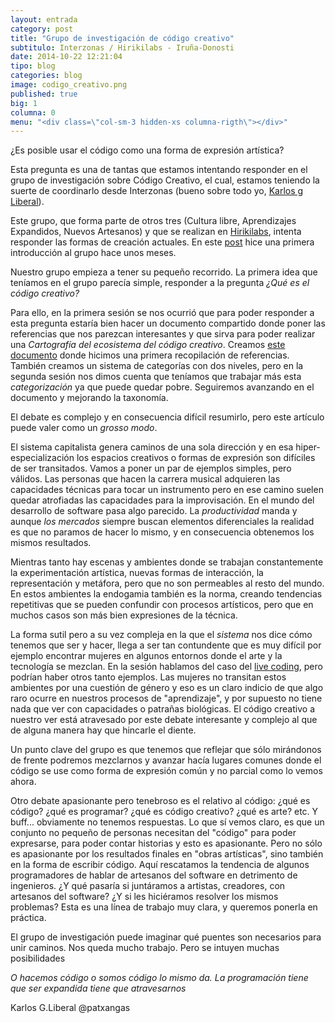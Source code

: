 ```yaml
---
layout: entrada
category: post
title: "Grupo de investigación de código creativo"
subtitulo: Interzonas / Hirikilabs - Iruña-Donosti
date: 2014-10-22 12:21:04
tipo: blog
categories: blog
image: codigo_creativo.png
published: true
big: 1
columna: 0
menu: "<div class=\"col-sm-3 hidden-xs columna-rigth\"></div>"
---
```



¿Es posible usar el código como una forma de expresión artística?

<!--mas-->

Esta pregunta es una de tantas que estamos intentando responder en el grupo de investigación sobre Código Creativo, el cual, estamos teniendo la suerte de coordinarlo desde Interzonas (bueno sobre todo yo, [Karlos g Liberal](https://twitter.com/patxangas)).

Este grupo, que forma parte de otros tres (Cultura libre, Aprendizajes Expandidos, Nuevos Artesanos) y que se realizan en [Hirikilabs](http://hirikilabs.tabakalera.eu/), intenta responder las formas de creación actuales. En este [post](http://blog.elfilo.net/articles/iniciamos-grupo-de-trabajo-sobre-c-digo-creativo-en-hirikilabs/) hice una primera introducción al grupo hace unos meses.

Nuestro grupo empieza a tener su pequeño recorrido. La primera idea que teníamos en el grupo parecía simple, responder a la pregunta *¿Qué es el código creativo?*

Para ello, en la primera sesión se nos ocurrió que para poder responder a esta pregunta estaría bien hacer un documento compartido donde poner las referencias que nos parezcan interesantes y que sirva para poder realizar una *Cartografía del ecosistema del código creativo*. Creamos [este documento](https://docs.google.com/spreadsheets/d/1CUbI6_OxTLjyHadK3bLHj6CZf13g9ktnzrizvV5t0JM/pubhtml?gid=0&single=true) donde hicimos una primera recopilación de referencias. También creamos un sistema de categorías con dos niveles, pero en la segunda sesión nos dimos cuenta que teníamos que trabajar más esta *categorización* ya que puede quedar pobre. Seguiremos avanzando en el documento y mejorando la taxonomía.

El debate es complejo y en consecuencia difícil resumirlo, pero este artículo puede valer como un *grosso modo*.

El sistema capitalista genera caminos de una sola dirección y en esa hiper-especialización los espacios creativos o formas de expresión son difíciles de ser transitados. Vamos a poner un par de ejemplos simples, pero válidos. Las personas que hacen la carrera musical adquieren las capacidades técnicas para tocar un instrumento pero en ese camino suelen quedar atrofiadas las capacidades para la improvisación. En el mundo del desarrollo de software pasa algo parecido. La *productividad* manda y aunque *los mercados* siempre buscan elementos diferenciales la realidad es que no paramos de hacer lo mismo, y en consecuencia obtenemos los mismos resultados.

Mientras tanto hay escenas y ambientes donde se trabajan constantemente la experimentación artística, nuevas formas de interacción, la representación y metáfora, pero que no son permeables al resto del mundo. En estos ambientes la endogamia también es la norma, creando tendencias repetitivas que se pueden confundir con procesos artísticos, pero que en muchos casos son más bien expresiones de la técnica.

La forma sutil pero a su vez compleja en la que el *sistema* nos dice cómo tenemos que ser y hacer, llega a ser tan contundente que es muy difícil por ejemplo encontrar mujeres en algunos entornos donde el arte y la tecnología se mezclan. En la sesión hablamos del caso del [live coding](http://toplap.org/), pero podrían haber otros tanto ejemplos. Las mujeres no transitan estos ambientes por una cuestión de género y eso es un claro indicio de que algo raro ocurre en nuestros procesos de "aprendizaje", y por supuesto no tiene nada que ver con capacidades o patrañas biológicas. El código creativo a nuestro ver está atravesado por este debate interesante y complejo al que de alguna manera hay que hincarle el diente.

Un punto clave del grupo es que tenemos que reflejar que sólo mirándonos de frente podremos mezclarnos y avanzar hacía lugares comunes donde el código se use como forma de expresión común y no parcial como lo vemos ahora.

Otro debate apasionante pero tenebroso es el relativo al código: ¿qué es código? ¿qué es programar? ¿qué es código creativo? ¿qué es arte? etc. Y buff... obviamente no tenemos respuestas. Lo que sí vemos claro, es que un conjunto no pequeño de personas necesitan del "código" para poder expresarse, para poder contar historias y esto es apasionante. Pero no sólo es apasionante por los resultados finales en "obras artísticas", sino también en la forma de escribir código. Aquí rescatamos la tendencia de algunos programadores de hablar de artesanos del software en detrimento de ingenieros. ¿Y qué pasaría si juntáramos a artistas, creadores, con artesanos del software? ¿Y si les hiciéramos resolver los mismos problemas? Esta es una línea de trabajo muy clara, y queremos ponerla en práctica.

El grupo de investigación puede imaginar qué puentes son necesarios para unir caminos. Nos queda mucho trabajo. Pero se intuyen muchas posibilidades


*O hacemos código o somos código lo mismo da. La programación tiene que ser expandida tiene que atravesarnos*

Karlos G.Liberal
@patxangas


